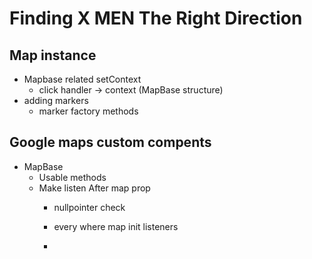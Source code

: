 

# Finding  X MEN The Right Direction

## Map instance 
- Mapbase related setContext
    - click handler -> context (MapBase structure)
- adding markers
    - marker factory methods

## Google maps custom compents
- MapBase
    - Usable methods
    - Make listen After map prop
        - nullpointer check
        - every where map init listeners
    

        - 
    
    

    


